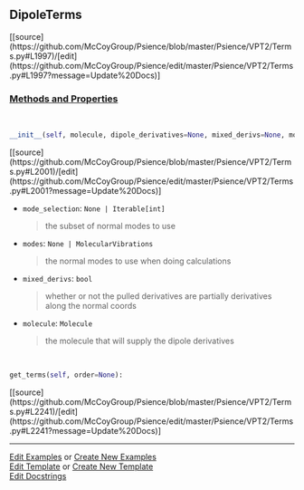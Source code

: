 ## <a id="Psience.VPT2.Terms.DipoleTerms">DipoleTerms</a> 
<div class="docs-source-link" markdown="1">
[[source](https://github.com/McCoyGroup/Psience/blob/master/Psience/VPT2/Terms.py#L1997)/[edit](https://github.com/McCoyGroup/Psience/edit/master/Psience/VPT2/Terms.py#L1997?message=Update%20Docs)]
</div>





<div class="collapsible-section">
 <div class="collapsible-section collapsible-section-header" markdown="1">
 
### <a class="collapse-link" data-toggle="collapse" href="#methods">Methods and Properties</a> <a class="float-right" data-toggle="collapse" href="#methods"><i class="fa fa-chevron-down"></i></a>

 </div>
 <div class="collapsible-section collapsible-section-body collapse" id="methods" markdown="1">

<a id="Psience.VPT2.Terms.DipoleTerms.__init__" class="docs-object-method">&nbsp;</a> 
```python
__init__(self, molecule, dipole_derivatives=None, mixed_derivs=None, modes=None, mode_selection=None, logger=None, parallelizer=None, checkpointer=None, **opts): 
```
<div class="docs-source-link" markdown="1">
[[source](https://github.com/McCoyGroup/Psience/blob/master/Psience/VPT2/Terms.py#L2001)/[edit](https://github.com/McCoyGroup/Psience/edit/master/Psience/VPT2/Terms.py#L2001?message=Update%20Docs)]
</div>


- `mode_selection`: `None | Iterable[int]`
    >the subset of normal modes to use
- `modes`: `None | MolecularVibrations`
    >the normal modes to use when doing calculations
- `mixed_derivs`: `bool`
    >whether or not the pulled derivatives are partially derivatives along the normal coords
- `molecule`: `Molecule`
    >the molecule that will supply the dipole derivatives

<a id="Psience.VPT2.Terms.DipoleTerms.get_terms" class="docs-object-method">&nbsp;</a> 
```python
get_terms(self, order=None): 
```
<div class="docs-source-link" markdown="1">
[[source](https://github.com/McCoyGroup/Psience/blob/master/Psience/VPT2/Terms.py#L2241)/[edit](https://github.com/McCoyGroup/Psience/edit/master/Psience/VPT2/Terms.py#L2241?message=Update%20Docs)]
</div>

 </div>
</div>




___

[Edit Examples](https://github.com/McCoyGroup/Psience/edit/gh-pages/ci/examples/Psience/VPT2/Terms/DipoleTerms.md) or 
[Create New Examples](https://github.com/McCoyGroup/Psience/new/gh-pages/?filename=ci/examples/Psience/VPT2/Terms/DipoleTerms.md) <br/>
[Edit Template](https://github.com/McCoyGroup/Psience/edit/gh-pages/ci/docs/Psience/VPT2/Terms/DipoleTerms.md) or 
[Create New Template](https://github.com/McCoyGroup/Psience/new/gh-pages/?filename=ci/docs/templates/Psience/VPT2/Terms/DipoleTerms.md) <br/>
[Edit Docstrings](https://github.com/McCoyGroup/Psience/edit/master/Psience/VPT2/Terms.py#L1997?message=Update%20Docs)
